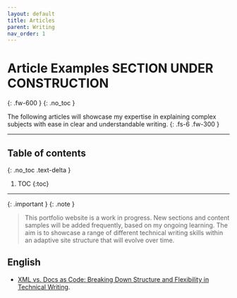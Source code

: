 ```yaml
---
layout: default
title: Articles
parent: Writing
nav_order: 1
---
```


# Article Examples <span class="label label-red">SECTION UNDER CONSTRUCTION</span>
{: .fw-600 }
{: .no_toc }

The following articles will showcase my expertise in explaining complex subjects with ease in clear and understandable writing.
{: .fs-6 .fw-300 }

---

## Table of contents
{: .no_toc .text-delta }

1. TOC
{:toc}

---

{: .important }
{: .note }
> This portfolio website is a work in progress. New sections and content samples will be added frequently, based on my ongoing learning. The aim is to showcase a range of different technical writing skills within an adaptive site structure that will evolve over time.

## English

- [XML vs. Docs as Code: Breaking Down Structure and Flexibility in Technical Writing](https://franmartinez.hashnode.dev/xml-vs-docs-as-code-breaking-down-structure-and-flexibility-in-technical-writing).

